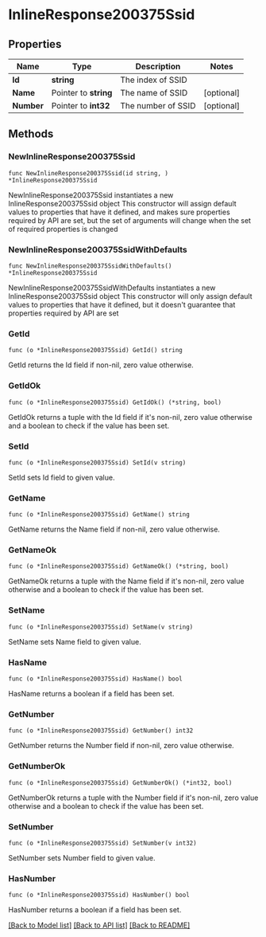 # InlineResponse200375Ssid

## Properties

Name | Type | Description | Notes
------------ | ------------- | ------------- | -------------
**Id** | **string** | The index of SSID | 
**Name** | Pointer to **string** | The name of SSID | [optional] 
**Number** | Pointer to **int32** | The number of SSID | [optional] 

## Methods

### NewInlineResponse200375Ssid

`func NewInlineResponse200375Ssid(id string, ) *InlineResponse200375Ssid`

NewInlineResponse200375Ssid instantiates a new InlineResponse200375Ssid object
This constructor will assign default values to properties that have it defined,
and makes sure properties required by API are set, but the set of arguments
will change when the set of required properties is changed

### NewInlineResponse200375SsidWithDefaults

`func NewInlineResponse200375SsidWithDefaults() *InlineResponse200375Ssid`

NewInlineResponse200375SsidWithDefaults instantiates a new InlineResponse200375Ssid object
This constructor will only assign default values to properties that have it defined,
but it doesn't guarantee that properties required by API are set

### GetId

`func (o *InlineResponse200375Ssid) GetId() string`

GetId returns the Id field if non-nil, zero value otherwise.

### GetIdOk

`func (o *InlineResponse200375Ssid) GetIdOk() (*string, bool)`

GetIdOk returns a tuple with the Id field if it's non-nil, zero value otherwise
and a boolean to check if the value has been set.

### SetId

`func (o *InlineResponse200375Ssid) SetId(v string)`

SetId sets Id field to given value.


### GetName

`func (o *InlineResponse200375Ssid) GetName() string`

GetName returns the Name field if non-nil, zero value otherwise.

### GetNameOk

`func (o *InlineResponse200375Ssid) GetNameOk() (*string, bool)`

GetNameOk returns a tuple with the Name field if it's non-nil, zero value otherwise
and a boolean to check if the value has been set.

### SetName

`func (o *InlineResponse200375Ssid) SetName(v string)`

SetName sets Name field to given value.

### HasName

`func (o *InlineResponse200375Ssid) HasName() bool`

HasName returns a boolean if a field has been set.

### GetNumber

`func (o *InlineResponse200375Ssid) GetNumber() int32`

GetNumber returns the Number field if non-nil, zero value otherwise.

### GetNumberOk

`func (o *InlineResponse200375Ssid) GetNumberOk() (*int32, bool)`

GetNumberOk returns a tuple with the Number field if it's non-nil, zero value otherwise
and a boolean to check if the value has been set.

### SetNumber

`func (o *InlineResponse200375Ssid) SetNumber(v int32)`

SetNumber sets Number field to given value.

### HasNumber

`func (o *InlineResponse200375Ssid) HasNumber() bool`

HasNumber returns a boolean if a field has been set.


[[Back to Model list]](../README.md#documentation-for-models) [[Back to API list]](../README.md#documentation-for-api-endpoints) [[Back to README]](../README.md)


